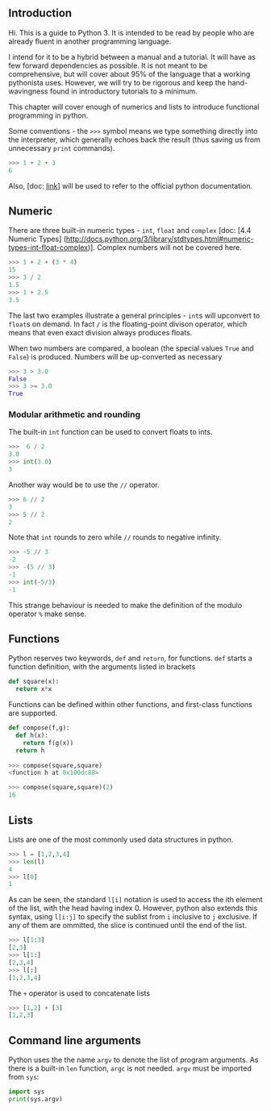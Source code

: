 ## Introduction

Hi. This is a guide to Python 3. It is intended to be read by people who are already fluent in another programming language.

I intend for it to be a hybrid between a manual and a tutorial. It will have as few forward dependencies as possible. It is not meant to be comprehensive, but will cover about 95% of the language that a working pythonista uses. However, we will try to be rigorous and keep the hand-wavingness found in introductory tutorials to a minimum.

This chapter will cover enough of numerics and lists to introduce functional programming in python.

Some conventions - the ``>>>`` symbol means we type something directly into the interpreter, which generally echoes back the result (thus saving us from unnecessary ``print`` commands).

```python
>>> 1 + 2 + 3
6
```

Also, [doc: [link](http://docs.python.org/3/)] will be used to refer to the official python documentation.

## Numeric

There are three built-in numeric types - ``int``, ``float`` and ``complex`` [doc: [4.4 Numeric Types] (http://docs.python.org/3/library/stdtypes.html#numeric-types-int-float-complex)]. Complex numbers will not be covered here. 

```python
>>> 1 + 2 + (3 * 4) 
15
>>> 3 / 2
1.5
>>> 1 + 2.5
3.5
```

The last two examples illustrate a general principles - ``int``s will upconvert to ``float``s on demand. In fact ``/`` is the floating-point divison operator, which means that even exact division always produces floats. 

When two numbers are compared, a boolean (the special values ``True`` and ``False``) is produced. Numbers will be up-converted as necessary

```python
>>> 3 > 3.0
False
>>> 3 >= 3.0
True
```

### Modular arithmetic and rounding

The built-in ``int`` function can be used to convert floats to ints.

```python
>>>  6 / 2
3.0
>>> int(3.0)
3
```

Another way would be to use the ``//`` operator. 

```python
>>> 6 // 2
3
>>> 5 // 2
2
```

Note that ``int`` rounds to zero while ``//`` rounds to negative infinity. 

```python
>>> -5 // 3
-2
>>> -(5 // 3)
-1
>>> int(-5/3)
-1
```

This strange behaviour is needed to make the definition of the modulo operator ``%`` make sense.

## Functions

Python reserves two keywords, ``def`` and ``return``, for functions. ``def`` starts a function definition, with the arguments listed in brackets

```python
def square(x):
  return x*x
```

Functions can be defined within other functions, and first-class functions are supported.

```python
def compose(f,g):
  def h(x):
    return f(g(x))
  return h
  
>>> compose(square,square)
<function h at 0x100dc88>

>>> compose(square,square)(2)
16
```


## Lists

Lists are one of the most commonly used data structures in python.

```python
>>> l = [1,2,3,4]
>>> len(l)
4
>>> l[0]
1
```

As can be seen, the standard ``l[i]`` notation is used to access the ith element of the list, with the head having index 0. However, python also extends this syntax, using ``l[i:j]`` to specify the sublist from ``i`` inclusive to ``j`` exclusive. If any of them are ommitted, the slice is continued until the end of the list.

```python
>>> l[1:3]
[2,3]
>>> l[1:]
[2,3,4]
>>> l[:]
[1,2,3,4]
```

The `+` operator is used to concatenate lists

```python
>>> [1,2] + [3]
[1,2,3]
```

Command line arguments
---

Python uses the the name ``argv`` to denote the list of program arguments. As there is a built-in ``len`` function, ``argc`` is not needed. ``argv`` must be imported from ``sys``:

```python
import sys
print(sys.argv)
```
